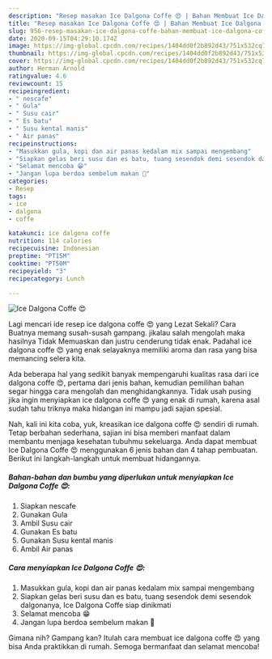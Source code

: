 ```yaml
---
description: "Resep masakan Ice Dalgona Coffe 😍 | Bahan Membuat Ice Dalgona Coffe 😍 Yang Bisa Manjain Lidah"
title: "Resep masakan Ice Dalgona Coffe 😍 | Bahan Membuat Ice Dalgona Coffe 😍 Yang Bisa Manjain Lidah"
slug: 956-resep-masakan-ice-dalgona-coffe-bahan-membuat-ice-dalgona-coffe-yang-bisa-manjain-lidah
date: 2020-09-15T04:29:10.174Z
image: https://img-global.cpcdn.com/recipes/1404dd0f2b892d43/751x532cq70/ice-dalgona-coffe-😍-foto-resep-utama.jpg
thumbnail: https://img-global.cpcdn.com/recipes/1404dd0f2b892d43/751x532cq70/ice-dalgona-coffe-😍-foto-resep-utama.jpg
cover: https://img-global.cpcdn.com/recipes/1404dd0f2b892d43/751x532cq70/ice-dalgona-coffe-😍-foto-resep-utama.jpg
author: Herman Arnold
ratingvalue: 4.6
reviewcount: 15
recipeingredient:
- " nescafe"
- " Gula"
- " Susu cair"
- " Es batu"
- " Susu kental manis"
- " Air panas"
recipeinstructions:
- "Masukkan gula, kopi dan air panas kedalam mix sampai mengembang"
- "Siapkan gelas beri susu dan es batu, tuang sesendok demi sesendok dalgonanya, Ice Dalgona Coffe siap dinikmati"
- "Selamat mencoba 😁"
- "Jangan lupa berdoa sembelum makan 🙏"
categories:
- Resep
tags:
- ice
- dalgona
- coffe

katakunci: ice dalgona coffe 
nutrition: 114 calories
recipecuisine: Indonesian
preptime: "PT15M"
cooktime: "PT50M"
recipeyield: "3"
recipecategory: Lunch

---
```



![Ice Dalgona Coffe 😍](https://img-global.cpcdn.com/recipes/1404dd0f2b892d43/751x532cq70/ice-dalgona-coffe-😍-foto-resep-utama.jpg)

Lagi mencari ide resep ice dalgona coffe 😍 yang Lezat Sekali? Cara Buatnya memang susah-susah gampang. jikalau salah mengolah maka hasilnya Tidak Memuaskan dan justru cenderung tidak enak. Padahal ice dalgona coffe 😍 yang enak selayaknya memiliki aroma dan rasa yang bisa memancing selera kita.



Ada beberapa hal yang sedikit banyak mempengaruhi kualitas rasa dari ice dalgona coffe 😍, pertama dari jenis bahan, kemudian pemilihan bahan segar hingga cara mengolah dan menghidangkannya. Tidak usah pusing jika ingin menyiapkan ice dalgona coffe 😍 yang enak di rumah, karena asal sudah tahu triknya maka hidangan ini mampu jadi sajian spesial.


Nah, kali ini kita coba, yuk, kreasikan ice dalgona coffe 😍 sendiri di rumah. Tetap berbahan sederhana, sajian ini bisa memberi manfaat dalam membantu menjaga kesehatan tubuhmu sekeluarga. Anda dapat membuat Ice Dalgona Coffe 😍 menggunakan 6 jenis bahan dan 4 tahap pembuatan. Berikut ini langkah-langkah untuk membuat hidangannya.

<!--inarticleads1-->

##### Bahan-bahan dan bumbu yang diperlukan untuk menyiapkan Ice Dalgona Coffe 😍:

1. Siapkan  nescafe
1. Gunakan  Gula
1. Ambil  Susu cair
1. Gunakan  Es batu
1. Gunakan  Susu kental manis
1. Ambil  Air panas




<!--inarticleads2-->

##### Cara menyiapkan Ice Dalgona Coffe 😍:

1. Masukkan gula, kopi dan air panas kedalam mix sampai mengembang
1. Siapkan gelas beri susu dan es batu, tuang sesendok demi sesendok dalgonanya, Ice Dalgona Coffe siap dinikmati
1. Selamat mencoba 😁
1. Jangan lupa berdoa sembelum makan 🙏




Gimana nih? Gampang kan? Itulah cara membuat ice dalgona coffe 😍 yang bisa Anda praktikkan di rumah. Semoga bermanfaat dan selamat mencoba!
